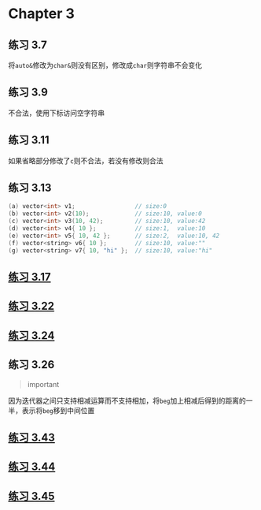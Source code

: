 # Chapter 3

## 练习 3.7
将```auto&```修改为```char&```则没有区别，修改成```char```则字符串不会变化

## 练习 3.9
不合法，使用下标访问空字符串

## 练习 3.11
如果省略部分修改了```c```则不合法，若没有修改则合法

## 练习 3.13
``` cpp
(a) vector<int> v1;                 // size:0
(b) vector<int> v2(10);             // size:10, value:0
(c) vector<int> v3(10, 42);         // size:10, value:42
(d) vector<int> v4{ 10 };           // size:1,  value:10
(e) vector<int> v5{ 10, 42 };       // size:2,  value:10, 42
(f) vector<string> v6{ 10 };        // size:10, value:""
(g) vector<string> v7{ 10, "hi" };  // size:10, value:"hi"
```

## [练习 3.17](exercise_3.17.cpp)

## [练习 3.22](exercise_3.22.cpp)

## [练习 3.24](exercise_3.24.cpp)

## 练习 3.26
> important

因为迭代器之间只支持相减运算而不支持相加，将```beg```加上相减后得到的距离的一半，表示将```beg```移到中间位置

## [练习 3.43](exercise_3.43.cpp)

## [练习 3.44](exercise_3.44.cpp)

## [练习 3.45](exercise_3.45.cpp)


